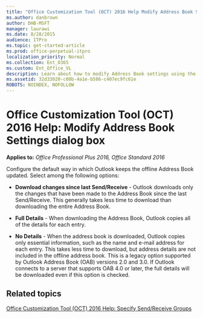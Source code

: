 ```yaml
---
title: "Office Customization Tool (OCT) 2016 Help Modify Address Book Settings dialog box"
ms.author: danbrown
author: DHB-MSFT
manager: laurawi
ms.date: 8/28/2015
audience: ITPro
ms.topic: get-started-article
ms.prod: office-perpetual-itpro
localization_priority: Normal
ms.collection: Ent_O365
ms.custom: Ent_Office_VL
description: Learn about how to modify Address Book settings using the Office Customization Tool (OCT) in Microsoft Office 2016.
ms.assetid: 32d33020-c00b-4a1e-b586-c407ec9fc61e
ROBOTS: NOINDEX, NOFOLLOW
---
```


# Office Customization Tool (OCT) 2016 Help: Modify Address Book Settings dialog box

**Applies to:** *Office Professional Plus 2016, Office Standard 2016*

Configure the default way in which Outlook keeps the offline Address Book updated. Select among the following options:
  
- **Download changes since last Send/Receive** - Outlook downloads only the changes that have been made to the Address Book since the last Send/Receive. This generally takes less time to download than downloading the entire Address Book. 
    
- **Full Details** - When downloading the Address Book, Outlook copies all of the details for each entry. 
    
- **No Details** - When the address book is downloaded, Outlook copies only essential information, such as the name and e-mail address for each entry. This takes less time to download, but address details are not included in the offline address book. This is a legacy option supported by Outlook Address Book (OAB) versions 2.0 and 3.0. If Outlook connects to a server that supports OAB 4.0 or later, the full details will be downloaded even if this option is checked. 
    
## Related topics
[Office Customization Tool (OCT) 2016 Help: Specify Send/Receive Groups](oct-2016-help-specify-send-receive-groups.md)

